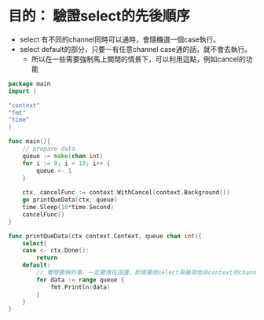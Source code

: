 # 目的： 驗證select的先後順序
- select 有不同的channel同時可以通時，會隨機選一個case執行。
- select default的部分，只要一有任意channel case通的話，就不會去執行。
    - 所以在一些需要強制馬上關閉的情景下，可以利用這點，例如cancel的功能
```Go
package main
import (

"context"
"fmt"
"time"
)

func main(){
    // prepare data
    queue := make(chan int)
    for i := 0; i < 10; i++ {
        queue <- 1
    }
    
    ctx, cancelFunc := context.WithCancel(context.Background())
    go printQueData(ctx, queue)
    time.Sleep(10*time.Second)
    cancelFunc()
}

func printQueData(ctx context.Context, queue chan int){
    select{
    case <- ctx.Done():
        return
    default:
        // 實際要做的事，一定要放在這邊，即使要用select來接其他非context的channel，一定要分層。
        for data := range queue {
            fmt.Println(data)
        }
    }
}
```
